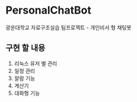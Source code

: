 # PersonalChatBot
광운대학교 자료구조실습 팀프로젝트 - 개인비서 형 채팅봇

## 구현 할 내용
1. 리눅스 유저 별 관리
2. 일정 관리
3. 알람 기능
4. 계산기
5. 대화형 기능
